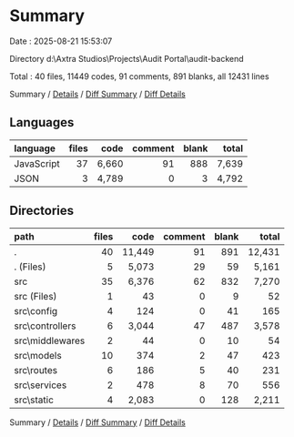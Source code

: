 # Summary

Date : 2025-08-21 15:53:07

Directory d:\\Axtra Studios\\Projects\\Audit Portal\\audit-backend

Total : 40 files,  11449 codes, 91 comments, 891 blanks, all 12431 lines

Summary / [Details](details.md) / [Diff Summary](diff.md) / [Diff Details](diff-details.md)

## Languages
| language | files | code | comment | blank | total |
| :--- | ---: | ---: | ---: | ---: | ---: |
| JavaScript | 37 | 6,660 | 91 | 888 | 7,639 |
| JSON | 3 | 4,789 | 0 | 3 | 4,792 |

## Directories
| path | files | code | comment | blank | total |
| :--- | ---: | ---: | ---: | ---: | ---: |
| . | 40 | 11,449 | 91 | 891 | 12,431 |
| . (Files) | 5 | 5,073 | 29 | 59 | 5,161 |
| src | 35 | 6,376 | 62 | 832 | 7,270 |
| src (Files) | 1 | 43 | 0 | 9 | 52 |
| src\\config | 4 | 124 | 0 | 41 | 165 |
| src\\controllers | 6 | 3,044 | 47 | 487 | 3,578 |
| src\\middlewares | 2 | 44 | 0 | 10 | 54 |
| src\\models | 10 | 374 | 2 | 47 | 423 |
| src\\routes | 6 | 186 | 5 | 40 | 231 |
| src\\services | 2 | 478 | 8 | 70 | 556 |
| src\\static | 4 | 2,083 | 0 | 128 | 2,211 |

Summary / [Details](details.md) / [Diff Summary](diff.md) / [Diff Details](diff-details.md)